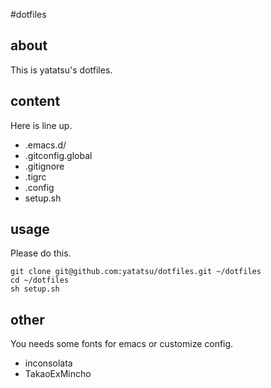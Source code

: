 #dotfiles

## about
This is yatatsu's dotfiles.

## content
Here is line up.

- .emacs.d/
- .gitconfig.global
- .gitignore
- .tigrc
- .config
- setup.sh

## usage
Please do this.

```
git clone git@github.com:yatatsu/dotfiles.git ~/dotfiles
cd ~/dotfiles
sh setup.sh
```

## other
You needs some fonts for emacs or customize config.
- inconsolata
- TakaoExMincho
